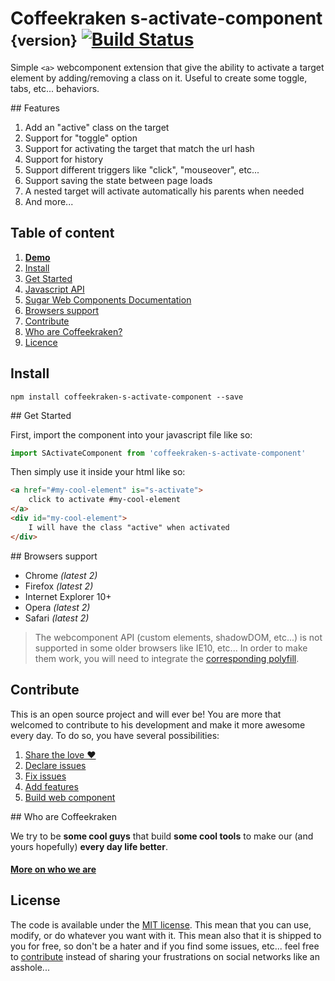 # Coffeekraken s-activate-component <small>{version}</small> [![Build Status](https://travis-ci.org/Coffeekraken/s-activate-component.svg?branch=release/{version})](https://travis-ci.org/Coffeekraken/s-activate-component)

Simple ```<a>``` webcomponent extension that give the ability to activate a target element by adding/removing a class on it. Useful to create some toggle, tabs, etc... behaviors.

## Features

1. Add an "active" class on the target
2. Support for "toggle" option
3. Support for activating the target that match the url hash
4. Support for history
5. Support different triggers like "click", "mouseover", etc...
6. Support saving the state between page loads
7. A nested target will activate automatically his parents when needed
7. And more...

## Table of content

1. **[Demo](http://components.coffeekraken.io/app/s-activate-component)**
2. [Install](#readme-install)
3. [Get Started](#readme-get-started)
4. [Javascript API](doc/js)
5. [Sugar Web Components Documentation](https://github.com/Coffeekraken/sugar/blob/master/doc/webcomponent.md)
6. [Browsers support](#readme-browsers-support)
7. [Contribute](#readme-contribute)
8. [Who are Coffeekraken?](#readme-who-are-coffeekraken)
9. [Licence](#readme-license)

<a name="readme-install"></a>
## Install

```
npm install coffeekraken-s-activate-component --save
```

<a name="readme-get-started"></a>
## Get Started

First, import the component into your javascript file like so:

```js
import SActivateComponent from 'coffeekraken-s-activate-component'
```

Then simply use it inside your html like so:

```html
<a href="#my-cool-element" is="s-activate">
	click to activate #my-cool-element
</a>
<div id="my-cool-element">
	I will have the class "active" when activated
</div>
```

<a id="readme-browsers-support"></a>
## Browsers support

* Chrome *(latest 2)*
* Firefox *(latest 2)*
* Internet Explorer 10+
* Opera *(latest 2)*
* Safari *(latest 2)*

> The webcomponent API (custom elements, shadowDOM, etc...) is not supported in some older browsers like IE10, etc... In order to make them work, you will need to integrate the [corresponding polyfill](https://www.webcomponents.org/polyfills).

<a id="readme-contribute"></a>
## Contribute

This is an open source project and will ever be! You are more that welcomed to contribute to his development and make it more awesome every day.
To do so, you have several possibilities:

1. [Share the love ❤️](https://github.com/Coffeekraken/coffeekraken/blob/master/contribute.md#contribute-share-the-love)
2. [Declare issues](https://github.com/Coffeekraken/coffeekraken/blob/master/contribute.md#contribute-declare-issues)
3. [Fix issues](https://github.com/Coffeekraken/coffeekraken/blob/master/contribute.md#contribute-fix-issues)
4. [Add features](https://github.com/Coffeekraken/coffeekraken/blob/master/contribute.md#contribute-add-features)
5. [Build web component](https://github.com/Coffeekraken/coffeekraken/blob/master/contribute.md#contribute-build-web-component)

<a id="readme-who-are-coffeekraken"></a>
## Who are Coffeekraken

We try to be **some cool guys** that build **some cool tools** to make our (and yours hopefully) **every day life better**.  

#### [More on who we are](https://github.com/Coffeekraken/coffeekraken/blob/master/who-are-we.md)

<a id="readme-license"></a>
## License

The code is available under the [MIT license](LICENSE.txt). This mean that you can use, modify, or do whatever you want with it. This mean also that it is shipped to you for free, so don't be a hater and if you find some issues, etc... feel free to [contribute](https://github.com/Coffeekraken/coffeekraken/blob/master/contribute.md) instead of sharing your frustrations on social networks like an asshole...
